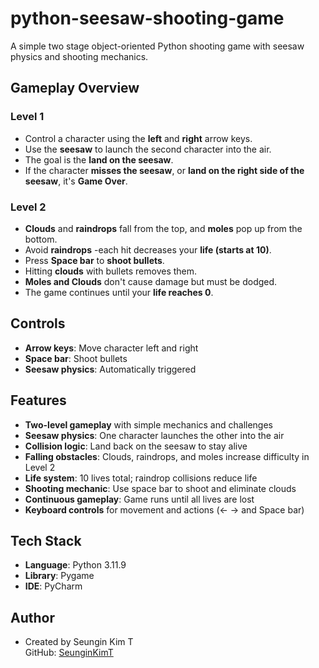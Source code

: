 # python-seesaw-shooting-game
A simple two stage object-oriented Python shooting game with seesaw physics and shooting mechanics.

## Gameplay Overview
### **Level 1**
- Control a character using the **left** and **right** arrow keys.
- Use the **seesaw** to launch the second character into the air.
- The goal is the **land on the seesaw**.
- If the character **misses the seesaw**, or **land on the right side of the seesaw**, it's **Game Over**.

### **Level 2**
- **Clouds** and **raindrops** fall from the top, and **moles** pop up from the bottom.
- Avoid **raindrops** -each hit decreases your **life (starts at 10)**.
- Press **Space bar** to **shoot bullets**.
- Hitting **clouds** with bullets removes them.
- **Moles and Clouds** don't cause damage but must be dodged.
- The game continues until your **life reaches 0**.

## Controls
- **Arrow keys**: Move character left and right
- **Space bar**: Shoot bullets
- **Seesaw physics**: Automatically triggered

## Features
- **Two-level gameplay** with simple mechanics and challenges  
- **Seesaw physics**: One character launches the other into the air  
- **Collision logic**: Land back on the seesaw to stay alive  
- **Falling obstacles**: Clouds, raindrops, and moles increase difficulty in Level 2  
- **Life system**: 10 lives total; raindrop collisions reduce life  
- **Shooting mechanic**: Use space bar to shoot and eliminate clouds  
- **Continuous gameplay**: Game runs until all lives are lost  
- **Keyboard controls** for movement and actions (← → and Space bar)

## Tech Stack
- **Language**: Python 3.11.9
- **Library**: Pygame
- **IDE**: PyCharm

## Author
- Created by Seungin Kim T  
GitHub: [SeunginKimT](https://github.com/SeunginKimT)
